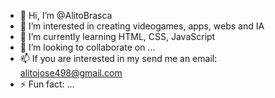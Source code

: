 - 👋 Hi, I’m @AlitoBrasca
- 👀 I’m interested in creating videogames, apps, webs and IA
- 🌱 I’m currently learning HTML, CSS, JavaScript
- 💞️ I’m looking to collaborate on ...
- 📫 If you are interested in my send me an email: alitojose498@gmail.com
- ⚡ Fun fact: ...

<!---
AlitoBrasca/AlitoBrasca is a ✨ special ✨ repository because its `README.md` (this file) appears on your GitHub profile.
You can click the Preview link to take a look at your changes.
--->
